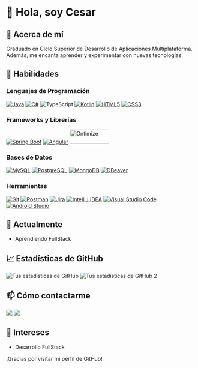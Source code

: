 

# 👋 Hola, soy Cesar
 
## 💭 Acerca de mí
 
Graduado en Ciclo Superior de Desarrollo de Aplicaciones Multiplataforma. Además, me encanta aprender y experimentar con nuevas tecnologías.
 
## 🚀 Habilidades
 
### Lenguajes de Programación
[![Java](https://img.shields.io/badge/Java-ED8B00?style=for-the-badge&logo=java&logoColor=white)](https://docs.oracle.com/en/java/)
[![C#](https://img.shields.io/badge/C#-323330?style=for-the-badge&logo=javascript&logoColor=F7DF1E)](https://learn.microsoft.com/es-es/dotnet/csharp/)
![TypeScript](https://img.shields.io/badge/TypeScript-007ACC?style=for-the-badge&logo=typescript&logoColor=white)
[![Kotlin](https://img.shields.io/badge/Kotlin-0095D5?style=for-the-badge&logo=kotlin&logoColor=white)](https://kotlinlang.org/)
[![HTML5](https://img.shields.io/badge/HTML5-E34F26?style=for-the-badge&logo=html5&logoColor=white)](https://developer.mozilla.org/en-US/docs/Web/Guide/HTML/HTML5) 
[![CSS3](https://img.shields.io/badge/CSS3-1572B6?style=for-the-badge&logo=css3&logoColor=white)](https://developer.mozilla.org/en-US/docs/Web/CSS)



### Frameworks y Librerías
[![Spring Boot](https://img.shields.io/badge/Spring_Boot-6DB33F?style=for-the-badge&logo=spring-boot&logoColor=white)](https://spring.io/projects/spring-boot)
[![Angular](https://img.shields.io/badge/Angular-DD0031?style=for-the-badge&logo=angular&logoColor=white)](https://angular.io/docs)
[<img src="https://www.ontimize.com/xwiki/bin/download/Ontimize+Training/WebHome/ontimize-logo.png" alt="Ontimize" height="38" width="105">](https://ontimize.github.io/docs/v3/)


### Bases de Datos
[![MySQL](https://img.shields.io/badge/MySQL-4479A1?style=for-the-badge&logo=mysql&logoColor=white)](https://dev.mysql.com/doc/)
[![PostgreSQL](https://img.shields.io/badge/PostgreSQL-316192?style=for-the-badge&logo=postgresql&logoColor=white)](https://www.postgresql.org/docs/)
[![MongoDB](https://img.shields.io/badge/MongoDB-4EA94B?style=for-the-badge&logo=mongodb&logoColor=white)](https://docs.mongodb.com/)
[![DBeaver](https://img.shields.io/badge/DBeaver-00ACC1?style=for-the-badge&logo=dbeaver&logoColor=white)](https://dbeaver.io/)

### Herramientas
[![Git](https://img.shields.io/badge/Git-F05032?style=for-the-badge&logo=git&logoColor=white)](https://git-scm.com/doc)
[![Postman](https://img.shields.io/badge/Postman-FF6C37?style=for-the-badge&logo=postman&logoColor=white)](https://www.postman.com/)
[![Jira](https://img.shields.io/badge/Jira-0052CC?style=for-the-badge&logo=jira&logoColor=white)](https://www.atlassian.com/software/jira)
[![IntelliJ IDEA](https://img.shields.io/badge/IntelliJ_IDEA-000000?style=for-the-badge&logo=intellij-idea&logoColor=white)](https://www.jetbrains.com/idea/)
[![Visual Studio Code](https://img.shields.io/badge/Visual_Studio_Code-007ACC?style=for-the-badge&logo=visual-studio-code&logoColor=white)](https://code.visualstudio.com/) 
[![Android Studio](https://img.shields.io/badge/Android_Studio-3DDC84?style=for-the-badge&logo=android-studio&logoColor=white)](https://developer.android.com/studio/)



 
## 🌱 Actualmente
 
- Aprendiendo FullStack
 
## 📈 Estadísticas de GitHub

![Tus estadísticas de GitHub](https://github-readme-stats.vercel.app/api?username=DeadSerker&show_icons=true&theme=radical&count_private=true)
![Tus estadísticas de GitHub 2](https://github-readme-stats.vercel.app/api/top-langs/?username=DeadSerker&layout=compact&langs_count=16&theme=dracula)



 
## 📫 Cómo contactarme

 <div> 
  <a href="https://www.linkedin.com/in/DeadSerker" target="_blank"><img src="https://img.shields.io/badge/-LinkedIn-%230077B5?style=for-the-badge&logo=linkedin&logoColor=white" target="_blank"></a> 
  <a href = "mailto: cesar.dev@outlook.es"><img src="https://img.shields.io/badge/-Gmail-%23333?style=for-the-badge&logo=gmail&logoColor=white" target="_blank"></a>
</div>

 
## 🎨 Intereses
 
- Desarrollo FullStack
 
¡Gracias por visitar mi perfil de GitHub!
